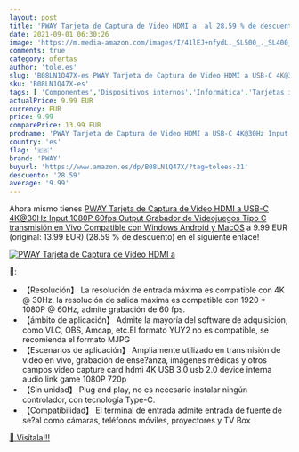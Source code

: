 ```yaml
---
layout: post
title: 'PWAY Tarjeta de Captura de Video HDMI a  al 28.59 % de descuento'
date: 2021-09-01 06:30:26
image: 'https://m.media-amazon.com/images/I/41lEJ+nfydL._SL500_._SL400_.jpg'
comments: true
category: ofertas
author: 'tole.es'
slug: 'B08LN1Q47X-es PWAY Tarjeta de Captura de Video HDMI a USB-C 4K@30Hz...'
sku: 'B08LN1Q47X-es'
tags: [ 'Componentes','Dispositivos internos','Informática','Tarjetas internas de sintonización de TV y captura de vídeo','android','pway', ]
actualPrice: 9.99 EUR
currency: EUR
price: 9.99
comparePrice: 13.99 EUR
prodname: 'PWAY Tarjeta de Captura de Video HDMI a USB-C 4K@30Hz Input  1080P 60fps Output Grabador de Videojuegos Tipo C  transmisión en Vivo Compatible con Windows  Android y MacOS'
country: 'es'
flag: '🇪🇸'
brand: 'PWAY'
buyurl: 'https://www.amazon.es/dp/B08LN1Q47X/?tag=tolees-21'
descuento: '28.59'
average: '9.99'
---
```


Ahora mismo tienes [PWAY Tarjeta de Captura de Video HDMI a USB-C 4K@30Hz Input  1080P 60fps Output Grabador de Videojuegos Tipo C  transmisión en Vivo Compatible con Windows  Android y MacOS](https://www.amazon.es/dp/B08LN1Q47X/?tag=tolees-21) a 9.99 EUR (original: 13.99 EUR) (28.59 %  de descuento) en el siguiente enlace!

[![PWAY Tarjeta de Captura de Video HDMI a ](https://m.media-amazon.com/images/I/41lEJ+nfydL._SL500_._SL400_.jpg)](https://www.amazon.es/dp/B08LN1Q47X/?tag=tolees-21)

🔎:

- 【Resolución】 La resolución de entrada máxima es compatible con 4K @ 30Hz, la resolución de salida máxima es compatible con 1920 * 1080P @ 60Hz, admite grabación de 60 fps.
- 【ámbito de aplicación】 Admite la mayoría del software de adquisición, como VLC, OBS, Amcap, etc.El formato YUY2 no es compatible, se recomienda el formato MJPG
- 【Escenarios de aplicación】 Ampliamente utilizado en transmisión de video en vivo, grabación de ense?anza, imágenes médicas y otros campos.video capture card hdmi 4K USB 3.0 usb 2.0 device interna audio link game 1080P 720p
- 【Sin unidad】 Plug and play, no es necesario instalar ningún controlador, con tecnología Type-C.
- 【Compatibilidad】 El terminal de entrada admite entrada de fuente de se?al como cámaras, teléfonos móviles, proyectores y TV Box

[🛒 Visítala!!!](https://www.amazon.es/dp/B08LN1Q47X/?tag=tolees-21)
